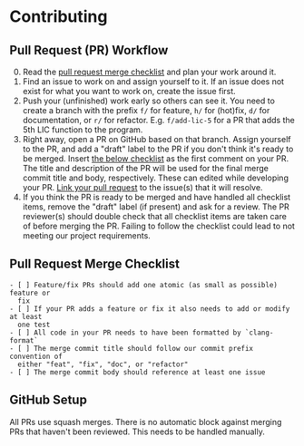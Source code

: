 # Contributing

## Pull Request (PR) Workflow

0. Read the [pull request merge checklist](#pull-request-merge-checklist) and
   plan your work around it.
1. Find an issue to work on and assign yourself to it. If an issue does not
   exist for what you want to work on, create the issue first.
2. Push your (unfinished) work early so others can see it. You need to create a
   branch with the prefix `f/` for feature, `h/` for (hot)fix, `d/` for
   documentation, or `r/` for refactor. E.g. `f/add-lic-5` for a PR that adds
   the 5th LIC function to the program.
3. Right away, open a PR on GitHub based on that branch. Assign yourself to the
   PR, and add a "draft" label to the PR if you don't think it's ready to be
   merged. Insert [the below checklist](#pull-request-merge-checklist) as the
   first comment on your PR. The title and description of the PR will be used
   for the final merge commit title and body, respectively. These can edited
   while developing your PR. [Link your pull
   request](https://docs.github.com/en/issues/tracking-your-work-with-issues/linking-a-pull-request-to-an-issue)
   to the issue(s) that it will resolve.
4. If you think the PR is ready to be merged and have handled all checklist
   items, remove the "draft" label (if present) and ask for a review. The PR
   reviewer(s) should double check that all checklist items are taken care of
   before merging the PR. Failing to follow the checklist could lead to not
   meeting our project requirements.

## Pull Request Merge Checklist

```
- [ ] Feature/fix PRs should add one atomic (as small as possible) feature or
  fix
- [ ] If your PR adds a feature or fix it also needs to add or modify at least
  one test
- [ ] All code in your PR needs to have been formatted by `clang-format`
- [ ] The merge commit title should follow our commit prefix convention of
  either "feat", "fix", "doc", or "refactor"
- [ ] The merge commit body should reference at least one issue
```


## GitHub Setup

All PRs use squash merges. There is no automatic block against merging PRs that
haven't been reviewed. This needs to be handled manually.
